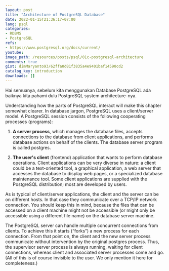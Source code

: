 ```yaml
---
layout: post
title: "Architecture of PostgreSQL Database"
date: 2022-01-15T21:36:17+07:00
lang: psql
categories:
- RDBMS
- PostgreSQL
refs: 
- https://www.postgresql.org/docs/current/
youtube: 
image_path: /resources/posts/psql/01c-postgresql-architecture
comments: true
gist: dimMaryanto93/62ffa0d81f3835a4e9401baf14590cd2
catalog_key: introduction
downloads: []
---
```


Hai semuanya, sebelum kita menggunakan Database PostgreSQL ada baiknya kita pahami dulu PostgreSQL system architecture-nya. 

Understanding how the parts of PostgreSQL interact will make this chapter somewhat clearer. In database jargon, PostgreSQL uses a client/server model. A PostgreSQL session consists of the following cooperating processes (programs):

1. **A server process**, which manages the database files, accepts connections to the database from client applications, and performs database actions on behalf of the clients. The database server program is called postgres.

2. **The user's client** (frontend) application that wants to perform database operations. Client applications can be very diverse in nature: a client could be a text-oriented tool, a graphical application, a web server that accesses the database to display web pages, or a specialized database maintenance tool. Some client applications are supplied with the PostgreSQL distribution; most are developed by users.

As is typical of client/server applications, the client and the server can be on different hosts. In that case they communicate over a TCP/IP network connection. You should keep this in mind, because the files that can be accessed on a client machine might not be accessible (or might only be accessible using a different file name) on the database server machine.

The PostgreSQL server can handle multiple concurrent connections from clients. To achieve this it starts (“forks”) a new process for each connection. From that point on, the client and the new server process communicate without intervention by the original postgres process. Thus, the supervisor server process is always running, waiting for client connections, whereas client and associated server processes come and go. (All of this is of course invisible to the user. We only mention it here for completeness.)